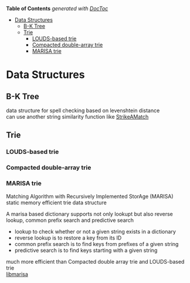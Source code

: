 **Table of Contents**  *generated with [DocToc](http://doctoc.herokuapp.com/)*

- [Data Structures](#data-structures)
	- [B-K Tree](#b-k-tree)
	- [Trie](#trie)
		- [LOUDS-based trie](#louds-based-trie)
		- [Compacted double-array trie](#compacted-double-array-trie)
		- [MARISA trie](#marisa-trie)

# Data Structures

## B-K Tree
data structure for spell checking based on levenshtein distance  
can use another string similarity function like [StrikeAMatch](http://www.catalysoft.com/articles/StrikeAMatch.html)  

## Trie
### LOUDS-based trie
### Compacted double-array trie
### MARISA trie
Matching Algorithm with Recursively Implemented StorAge (MARISA)  
static memory efficient trie data structure  

A marisa based dictionary supports not only lookupt but also reverse lookup, common prefix search and predictive search
- lookup to check whether or not a given string exists in a dictionary
- reverse lookup is to restore a key from its ID
- common prefix search is to find keys from prefixes of a given string
- predictive search is to find keys starting with a given string

much more efficient than Compacted double array trie and LOUDS-based trie  
[libmarisa](https://code.google.com/p/marisa-trie/)
